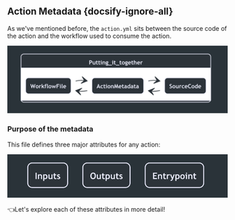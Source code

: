 ## Action Metadata {docsify-ignore-all}

As we've mentioned before, the `action.yml` sits between the source code of the action and the workflow used to consume the action.

<p align="center">
    <img src="./images/action-metadata.png"  alt="How the metadata fits with the other pieces of an action" />
</p>

### Purpose of the metadata

This file defines three major attributes for any action:

<p align="center">
    <img src="./images/metadata-options.png" width="600" alt="Three major components defined by action.yml" />
</p>

👈Let's explore each of these attributes in more detail!

